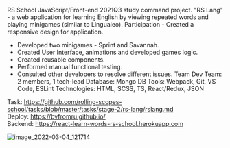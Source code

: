 RS School JavaScript/Front-end 2021Q3 study command project. "RS Lang" - a web application for learning English by viewing repeated words and playing minigames (similar to Lingualeo).
Participation	- Created a responsive design for application.
- Developed two minigames - Sprint and Savannah.
- Created User Interface, animations and developed games logic.
- Created reusable components.
- Performed manual functional testing.
- Consulted other developers to resolve different issues.
Team	Dev Team: 2 members, 1 tech-lead
Database:	Mongo DB
Tools:	Webpack, Git, VS Code, ESLint
Technologies:	HTML, SCSS, TS, React/Redux, JSON

Task: https://github.com/rolling-scopes-school/tasks/blob/master/tasks/stage-2/rs-lang/rslang.md  
Deploy: https://bvfromru.github.io/  
Backend:  https://react-learn-words-rs-school.herokuapp.com 

![image_2022-03-04_121714](https://user-images.githubusercontent.com/18407108/156725650-05816696-51dd-4399-b722-52bc3466a09b.png)
